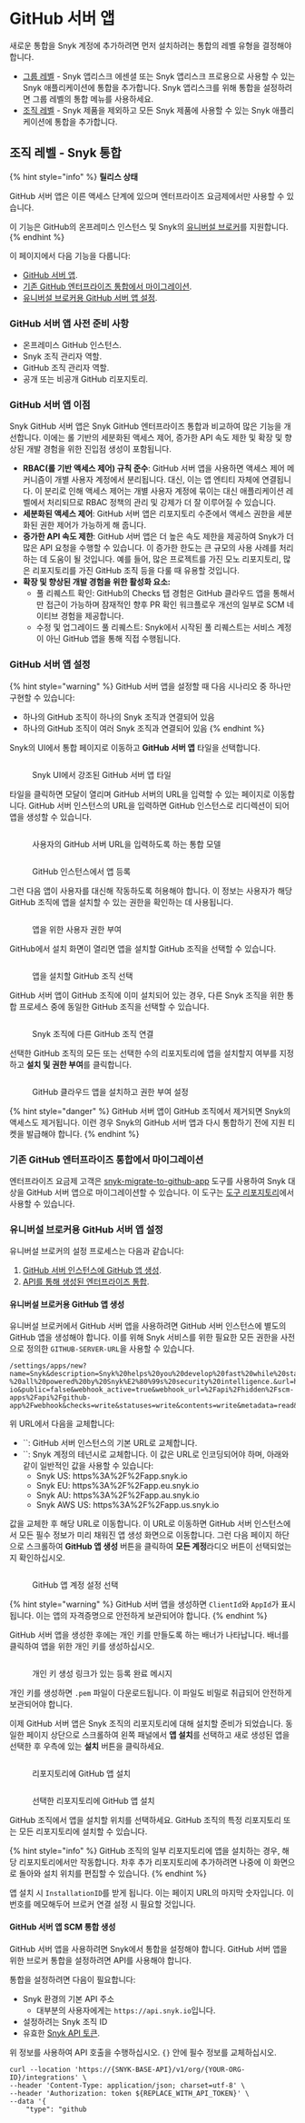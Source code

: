 # GitHub 서버 앱

새로운 통합을 Snyk 계정에 추가하려면 먼저 설치하려는 통합의 레벨 유형을 결정해야 합니다.

* [그룹 레벨](https://docs.snyk.io/scm-ide-and-ci-cd-integrations/snyk-scm-integrations/github-cloud-app#group-level-snyk-apprisk-integrations) - Snyk 앱리스크 에센셜 또는 Snyk 앱리스크 프로용으로 사용할 수 있는 Snyk 애플리케이션에 통합을 추가합니다. Snyk 앱리스크를 위해 통합을 설정하려면 그룹 레벨의 통합 메뉴를 사용하세요.
* [조직 레벨](https://docs.snyk.io/scm-ide-and-ci-cd-integrations/snyk-scm-integrations/github-cloud-app#organization-level-snyk-integrations) - Snyk 제품을 제외하고 모든 Snyk 제품에 사용할 수 있는 Snyk 애플리케이션에 통합을 추가합니다.

## 조직 레벨 - Snyk 통합

{% hint style="info" %}
**릴리스 상태**

GitHub 서버 앱은 이른 액세스 단계에 있으며 엔터프라이즈 요금제에서만 사용할 수 있습니다.

이 기능은 GitHub의 온프레미스 인스턴스 및 Snyk의 [유니버설 브로커](../../enterprise-setup/snyk-broker/universal-broker/)를 지원합니다.
{% endhint %}

이 페이지에서 다음 기능을 다룹니다:

* [GitHub 서버 앱](github-server-app.md#prerequisites-for-github-server-app).
* [기존 GitHub 엔터프라이즈 통합에서 마이그레이션](github-server-app.md#migrate-from-an-existing-github-enterprise-integration).
* [유니버설 브로커용 GitHub 서버 앱 설정](github-server-app.md#set-up-the-github-server-app-for-universal-broker).

### GitHub 서버 앱 사전 준비 사항

* 온프레미스 GitHub 인스턴스.
* Snyk 조직 관리자 역할.
* GitHub 조직 관리자 역할.
* 공개 또는 비공개 GitHub 리포지토리.

### GitHub 서버 앱 이점<a href="#github-server-app-benefits" id="github-server-app-benefits"></a>

Snyk GitHub 서버 앱은 Snyk GitHub 엔터프라이즈 통합과 비교하여 많은 기능을 개선합니다. 이에는 롤 기반의 세분화된 액세스 제어, 증가한 API 속도 제한 및 확장 및 향상된 개발 경험을 위한 진입점 생성이 포함됩니다.

* **RBAC(롤 기반 액세스 제어) 규칙 준수**: GitHub 서버 앱을 사용하면 액세스 제어 메커니즘이 개별 사용자 계정에서 분리됩니다. 대신, 이는 앱 엔티티 자체에 연결됩니다. 이 분리로 인해 액세스 제어는 개별 사용자 계정에 묶이는 대신 애플리케이션 레벨에서 처리되므로 RBAC 정책의 관리 및 강제가 더 잘 이루어질 수 있습니다.
* **세분화된 액세스 제어**: GitHub 서버 앱은 리포지토리 수준에서 액세스 권한을 세분화된 권한 제어가 가능하게 해 줍니다.
* **증가한 API 속도 제한**: GitHub 서버 앱은 더 높은 속도 제한을 제공하여 Snyk가 더 많은 API 요청을 수행할 수 있습니다. 이 증가한 한도는 큰 규모의 사용 사례를 처리하는 데 도움이 될 것입니다. 예를 들어, 많은 프로젝트를 가진 모노 리포지토리, 많은 리포지토리를 가진 GitHub 조직 등을 다룰 때 유용할 것입니다.
* **확장 및 향상된 개발 경험을 위한 활성화 요소:**
  * 풀 리퀘스트 확인: GitHub의 Checks 탭 경험은 GitHub 클라우드 앱을 통해서만 접근이 가능하며 잠재적인 향후 PR 확인 워크플로우 개선의 일부로 SCM 네이티브 경험을 제공합니다.
  * 수정 및 업그레이드 풀 리퀘스트: Snyk에서 시작된 풀 리퀘스트는 서비스 계정이 아닌 GitHub 앱을 통해 직접 수행됩니다.

### GitHub 서버 앱 설정

{% hint style="warning" %}
GitHub 서버 앱을 설정할 때 다음 시나리오 중 하나만 구현할 수 있습니다:

* 하나의 GitHub 조직이 하나의 Snyk 조직과 연결되어 있음
* 하나의 GitHub 조직이 여러 Snyk 조직과 연결되어 있음
{% endhint %}

Snyk의 UI에서 통합 페이지로 이동하고 **GitHub 서버 앱** 타일을 선택합니다.

<figure><img src="../../.gitbook/assets/image (594).png" alt=""><figcaption><p>Snyk UI에서 강조된 GitHub 서버 앱 타일</p></figcaption></figure>

타일을 클릭하면 모달이 열리며 GitHub 서버의 URL을 입력할 수 있는 페이지로 이동합니다. GitHub 서버 인스턴스의 URL을 입력하면 GitHub 인스턴스로 리디렉션이 되어 앱을 생성할 수 있습니다.

<figure><img src="../../.gitbook/assets/image (596).png" alt=""><figcaption><p>사용자의 GitHub 서버 URL을 입력하도록 하는 통합 모델</p></figcaption></figure>

<figure><img src="../../.gitbook/assets/image (598).png" alt=""><figcaption><p>GitHub 인스턴스에서 앱 등록</p></figcaption></figure>

그런 다음 앱이 사용자를 대신해 작동하도록 허용해야 합니다. 이 정보는 사용자가 해당 GitHub 조직에 앱을 설치할 수 있는 권한을 확인하는 데 사용됩니다.

<figure><img src="../../.gitbook/assets/image (599).png" alt=""><figcaption><p>앱을 위한 사용자 권한 부여</p></figcaption></figure>

GitHub에서 설치 화면이 열리면 앱을 설치할 GitHub 조직을 선택할 수 있습니다.

<figure><img src="../../.gitbook/assets/image (602).png" alt=""><figcaption><p>앱을 설치할 GitHub 조직 선택</p></figcaption></figure>

GitHub 서버 앱이 GitHub 조직에 이미 설치되어 있는 경우, 다른 Snyk 조직을 위한 통합 프로세스 중에 동일한 GitHub 조직을 선택할 수 있습니다.

<figure><img src="../../.gitbook/assets/image (604).png" alt=""><figcaption><p>Snyk 조직에 다른 GitHub 조직 연결</p></figcaption></figure>

선택한 GitHub 조직의 모든 또는 선택한 수의 리포지토리에 앱을 설치할지 여부를 지정하고 **설치 및 권한 부여**를 클릭합니다.

<figure><img src="../../.gitbook/assets/image (608).png" alt=""><figcaption><p>GitHub 클라우드 앱을 설치하고 권한 부여 설정</p></figcaption></figure>

{% hint style="danger" %}
GitHub 서버 앱이 GitHub 조직에서 제거되면 Snyk의 액세스도 제거됩니다. 이런 경우 Snyk의 GitHub 서버 앱과 다시 통합하기 전에 지원 티켓을 발급해야 합니다.
{% endhint %}

### 기존 GitHub 엔터프라이즈 통합에서 마이그레이션

엔터프라이즈 요금제 고객은 [snyk-migrate-to-github-app](https://github.com/snyk-labs/snyk-migrate-to-github-app) 도구를 사용하여 Snyk 대상을 GitHub 서버 앱으로 마이그레이션할 수 있습니다. 이 도구는 [도구 리포지토리](https://github.com/snyk-labs/snyk-migrate-to-github-app)에서 사용할 수 있습니다.

### 유니버설 브로커용 GitHub 서버 앱 설정

유니버설 브로커의 설정 프로세스는 다음과 같습니다:

1. [GitHub 서버 인스턴스에 GitHub 앱 생성](github-server-app.md#create-a-github-app-for-universal-broker).
2. [API를 통해 생성된 엔터프라이즈 통합](github-server-app.md#create-the-github-server-app-scm-integration).

#### 유니버설 브로커용 GitHub 앱 생성

유니버설 브로커에서 GitHub 서버 앱을 사용하려면 GitHub 서버 인스턴스에 별도의 GitHub 앱을 생성해야 합니다. 이를 위해 Snyk 서비스를 위한 필요한 모든 권한을 사전으로 정의한 `GITHUB-SERVER-URL`을 사용할 수 있습니다.

```
/settings/apps/new?name=Snyk&description=Snyk%20helps%20you%20develop%20fast%20while%20staying%20secure%20by%20finding%20and%20automatically%20fixing%20security%20issues%20in%20your%20code%2C%20open%20source%20dependencies%2C%20containers%2C%20and%20infrastructure%20as%20code%20-%20all%20powered%20by%20Snyk%E2%80%99s%20security%20intelligence.&url=https%3A%2F%2Fgithub.com%2Fapps%2Fsnyk-io&public=false&webhook_active=true&webhook_url=%2Fapi%2Fhidden%2Fscm-apps%2Fapi%2Fgithub-app%2Fwebhook&checks=write&statuses=write&contents=write&metadata=read&repository_projects=write&pull_requests=write&repository_hooks=write&members=read&events[]=repository 
```

위 URL에서 다음을 교체합니다:

- ``: GitHub 서버 인스턴스의 기본 URL로 교체합니다.
- ``: Snyk 계정의 테넌시로 교체합니다. 이 값은 URL로 인코딩되어야 하며, 아래와 같이 일반적인 값을 사용할 수 있습니다:
  - Snyk US: https%3A%2F%2Fapp.snyk.io
  - Snyk EU: https%3A%2F%2Fapp.eu.snyk.io
  - Snyk AU: https%3A%2F%2Fapp.au.snyk.io
  - Snyk AWS US: https%3A%2F%2Fapp.us.snyk.io

값을 교체한 후 해당 URL로 이동합니다. 이 URL로 이동하면 GitHub 서버 인스턴스에서 모든 필수 정보가 미리 채워진 앱 생성 화면으로 이동합니다. 그런 다음 페이지 하단으로 스크롤하여 **GitHub 앱 생성** 버튼을 클릭하여 **모든 계정**라디오 버튼이 선택되었는지 확인하십시오.

<figure><img src="../../.gitbook/assets/image (611).png" alt=""><figcaption><p>GitHub 앱 계정 설정 선택</p></figcaption></figure>

{% hint style="warning" %}
GitHub 서버 앱을 생성하면 `ClientId`와 `AppId`가 표시됩니다. 이는 앱의 자격증명으로 안전하게 보관되어야 합니다.
{% endhint %}

GitHub 서버 앱을 생성한 후에는 개인 키를 만들도록 하는 배너가 나타납니다. 배너를 클릭하여 앱을 위한 개인 키를 생성하십시오.

<figure><img src="../../.gitbook/assets/image (618).png" alt=""><figcaption><p>개인 키 생성 링크가 있는 등록 완료 메시지</p></figcaption></figure>

개인 키를 생성하면 `.pem` 파일이 다운로드됩니다. 이 파일도 비밀로 취급되어 안전하게 보관되어야 합니다.

이제 GitHub 서버 앱은 Snyk 조직의 리포지토리에 대해 설치할 준비가 되었습니다. 동일한 페이지 상단으로 스크롤하여 왼쪽 패널에서 **앱 설치**를 선택하고 새로 생성된 앱을 선택한 후 우측에 있는 **설치** 버튼을 클릭하세요.

<figure><img src="../../.gitbook/assets/image (624).png" alt=""><figcaption><p>리포지토리에 GitHub 앱 설치</p></figcaption></figure>

<figure><img src="../../.gitbook/assets/image (626).png" alt=""><figcaption><p>선택한 리포지토리에 GitHub 앱 설치</p></figcaption></figure>

GitHub 조직에서 앱을 설치할 위치를 선택하세요. GitHub 조직의 특정 리포지토리 또는 모든 리포지토리에 설치할 수 있습니다.

{% hint style="info" %}
GitHub 조직의 일부 리포지토리에 앱을 설치하는 경우, 해당 리포지토리에서만 작동합니다. 차후 추가 리포지토리에 추가하려면 나중에 이 화면으로 돌아와 설치 위치를 편집할 수 있습니다.
{% endhint %}

앱 설치 시 `InstallationID`를 받게 됩니다. 이는 페이지 URL의 마지막 숫자입니다. 이 번호를 메모해두어 브로커 연결 설정 시 필요할 것입니다.

#### GitHub 서버 앱 SCM 통합 생성

GitHub 서버 앱을 사용하려면 Snyk에서 통합을 설정해야 합니다. GitHub 서버 앱을 위한 브로커 통합을 설정하려면 API를 사용해야 합니다.

통합을 설정하려면 다음이 필요합니다:

* Snyk 환경의 기본 API 주소
  * 대부분의 사용자에게는 `https://api.snyk.io`입니다.
* 설정하려는 Snyk 조직 ID
* 유효한 [Snyk API 토큰](https://docs.snyk.io/snyk-api/v1-api#authorization).

위 정보를 사용하여 API 호출을 수행하십시오. `{}` 안에 필수 정보를 교체하십시오.

```
curl --location 'https://{SNYK-BASE-API}/v1/org/{YOUR-ORG-ID}/integrations' \
--header 'Content-Type: application/json; charset=utf-8' \
--header 'Authorization: token ${REPLACE_WITH_API_TOKEN}' \
--data '{
    "type": "github